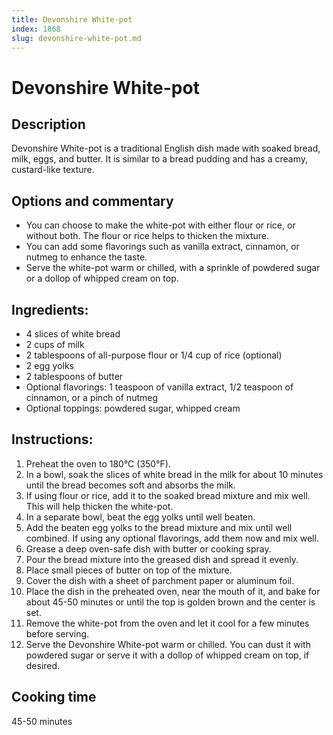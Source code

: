 ```yaml
---
title: Devonshire White-pot
index: 1868
slug: devonshire-white-pot.md
---
```


# Devonshire White-pot

## Description
Devonshire White-pot is a traditional English dish made with soaked bread, milk, eggs, and butter. It is similar to a bread pudding and has a creamy, custard-like texture.

## Options and commentary
- You can choose to make the white-pot with either flour or rice, or without both. The flour or rice helps to thicken the mixture.
- You can add some flavorings such as vanilla extract, cinnamon, or nutmeg to enhance the taste.
- Serve the white-pot warm or chilled, with a sprinkle of powdered sugar or a dollop of whipped cream on top.

## Ingredients:
- 4 slices of white bread
- 2 cups of milk
- 2 tablespoons of all-purpose flour or 1/4 cup of rice (optional)
- 2 egg yolks
- 2 tablespoons of butter
- Optional flavorings: 1 teaspoon of vanilla extract, 1/2 teaspoon of cinnamon, or a pinch of nutmeg
- Optional toppings: powdered sugar, whipped cream

## Instructions:
1. Preheat the oven to 180°C (350°F).
2. In a bowl, soak the slices of white bread in the milk for about 10 minutes until the bread becomes soft and absorbs the milk.
3. If using flour or rice, add it to the soaked bread mixture and mix well. This will help thicken the white-pot.
4. In a separate bowl, beat the egg yolks until well beaten.
5. Add the beaten egg yolks to the bread mixture and mix until well combined. If using any optional flavorings, add them now and mix well.
6. Grease a deep oven-safe dish with butter or cooking spray.
7. Pour the bread mixture into the greased dish and spread it evenly.
8. Place small pieces of butter on top of the mixture.
9. Cover the dish with a sheet of parchment paper or aluminum foil.
10. Place the dish in the preheated oven, near the mouth of it, and bake for about 45-50 minutes or until the top is golden brown and the center is set.
11. Remove the white-pot from the oven and let it cool for a few minutes before serving.
12. Serve the Devonshire White-pot warm or chilled. You can dust it with powdered sugar or serve it with a dollop of whipped cream on top, if desired.

## Cooking time
45-50 minutes